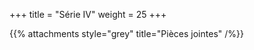 +++
title = "Série IV"
weight = 25
+++

<!--
# :construction:
-->
 
{{% attachments style="grey" title="Pièces jointes" /%}}

<!--
Le Quiz/QCM de cette série est à poster sur Moodle au plus tard le mardi 29 septembre à 23h59!!

Corrigé disponible le 30 septembre 2020.
-->